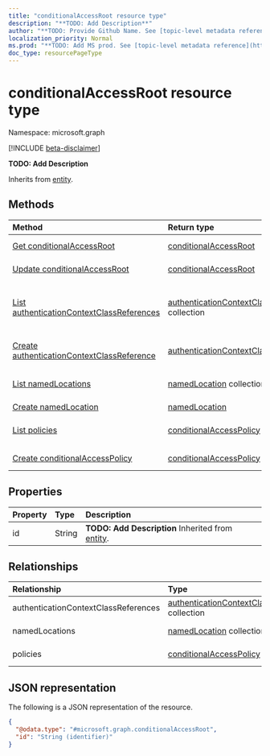```yaml
---
title: "conditionalAccessRoot resource type"
description: "**TODO: Add Description**"
author: "**TODO: Provide Github Name. See [topic-level metadata reference](https://msgo.azurewebsites.net/add/document/guidelines/metadata.html#topic-level-metadata)**"
localization_priority: Normal
ms.prod: "**TODO: Add MS prod. See [topic-level metadata reference](https://msgo.azurewebsites.net/add/document/guidelines/metadata.html#topic-level-metadata)**"
doc_type: resourcePageType
---
```


# conditionalAccessRoot resource type

Namespace: microsoft.graph

[!INCLUDE [beta-disclaimer](../../includes/beta-disclaimer.md)]

**TODO: Add Description**


Inherits from [entity](../resources/entity.md).

## Methods
|Method|Return type|Description|
|:---|:---|:---|
|[Get conditionalAccessRoot](../api/conditionalaccessroot-get.md)|[conditionalAccessRoot](../resources/conditionalaccessroot.md)|Read the properties and relationships of a [conditionalAccessRoot](../resources/conditionalaccessroot.md) object.|
|[Update conditionalAccessRoot](../api/conditionalaccessroot-update.md)|[conditionalAccessRoot](../resources/conditionalaccessroot.md)|Update the properties of a [conditionalAccessRoot](../resources/conditionalaccessroot.md) object.|
|[List authenticationContextClassReferences](../api/conditionalaccessroot-list-authenticationcontextclassreferences.md)|[authenticationContextClassReference](../resources/authenticationcontextclassreference.md) collection|Get the authenticationContextClassReference resources from the authenticationContextClassReferences navigation property.|
|[Create authenticationContextClassReference](../api/conditionalaccessroot-post-authenticationcontextclassreferences.md)|[authenticationContextClassReference](../resources/authenticationcontextclassreference.md)|Create a new authenticationContextClassReference object.|
|[List namedLocations](../api/conditionalaccessroot-list-namedlocations.md)|[namedLocation](../resources/namedlocation.md) collection|Get the namedLocation resources from the namedLocations navigation property.|
|[Create namedLocation](../api/conditionalaccessroot-post-namedlocations.md)|[namedLocation](../resources/namedlocation.md)|Create a new namedLocation object.|
|[List policies](../api/conditionalaccessroot-list-policies.md)|[conditionalAccessPolicy](../resources/conditionalaccesspolicy.md) collection|Get the conditionalAccessPolicy resources from the policies navigation property.|
|[Create conditionalAccessPolicy](../api/conditionalaccessroot-post-policies.md)|[conditionalAccessPolicy](../resources/conditionalaccesspolicy.md)|Create a new conditionalAccessPolicy object.|

## Properties
|Property|Type|Description|
|:---|:---|:---|
|id|String|**TODO: Add Description** Inherited from [entity](../resources/entity.md).|

## Relationships
|Relationship|Type|Description|
|:---|:---|:---|
|authenticationContextClassReferences|[authenticationContextClassReference](../resources/authenticationcontextclassreference.md) collection|**TODO: Add Description**|
|namedLocations|[namedLocation](../resources/namedlocation.md) collection|**TODO: Add Description**|
|policies|[conditionalAccessPolicy](../resources/conditionalaccesspolicy.md) collection|**TODO: Add Description**|

## JSON representation
The following is a JSON representation of the resource.
<!-- {
  "blockType": "resource",
  "keyProperty": "id",
  "@odata.type": "microsoft.graph.conditionalAccessRoot",
  "baseType": "microsoft.graph.entity",
  "openType": false
}
-->
``` json
{
  "@odata.type": "#microsoft.graph.conditionalAccessRoot",
  "id": "String (identifier)"
}
```

